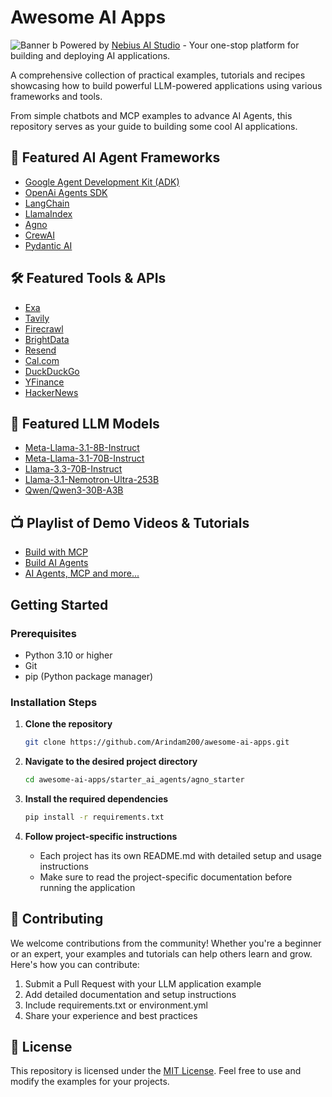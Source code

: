 # Awesome AI Apps

![Banner](/assets/banner.png)
b
Powered by [Nebius AI Studio](https://dub.sh/AIStudio) - Your one-stop platform for building and deploying AI applications.

A comprehensive collection of practical examples, tutorials and recipes showcasing how to build powerful LLM-powered applications using various frameworks and tools.

From simple chatbots and MCP examples to advance AI Agents, this repository serves as your guide to building some cool AI applications.

## 🚀 Featured AI Agent Frameworks

- [Google Agent Development Kit (ADK)](https://github.com/google/agent-development-kit)
- [OpenAi Agents SDK](https://openai.github.io/openai-agents-python/)
- [LangChain](https://python.langchain.com/)
- [LlamaIndex](https://www.llamaindex.ai/)
- [Agno](https://github.com/agno-agi/agno)
- [CrewAI](https://github.com/crewAIInc/crewAI)
- [Pydantic AI](https://github.com/pydantic/pydantic-ai)

## 🛠️ Featured Tools & APIs

- [Exa](https://exa.ai/)
- [Tavily](https://tavily.com/)
- [Firecrawl](https://firecrawl.dev/)
- [BrightData](https://brightdata.com/)
- [Resend](https://resend.com/)
- [Cal.com](https://cal.com/)
- [DuckDuckGo](https://duckduckgo.com/)
- [YFinance](https://pypi.org/project/yfinance/)
- [HackerNews](https://news.ycombinator.com/)

## 🤖 Featured LLM Models

- [Meta-Llama-3.1-8B-Instruct](https://dub.sh/AIStudio)
- [Meta-Llama-3.1-70B-Instruct](https://dub.sh/AIStudio)
- [Llama-3.3-70B-Instruct](https://dub.sh/AIStudio)
- [Llama-3.1-Nemotron-Ultra-253B](https://dub.sh/AIStudio)
- [Qwen/Qwen3-30B-A3B](https://dub.sh/AIStudio)

## 📺 Playlist of Demo Videos & Tutorials

- [Build with MCP](https://www.youtube.com/playlist?list=PLMZM1DAlf0Lolxax4L2HS54Me8gn1gkz4)
- [Build AI Agents](https://www.youtube.com/playlist?list=PLMZM1DAlf0LqixhAG9BDk4O_FjqnaogK8)
- [AI Agents, MCP and more...](https://www.youtube.com/playlist?list=PL2ambAOfYA6-LDz0KpVKu9vJKAqhv0KKI)

## Getting Started

### Prerequisites

- Python 3.10 or higher
- Git
- pip (Python package manager)

### Installation Steps

1. **Clone the repository**

   ```bash
   git clone https://github.com/Arindam200/awesome-ai-apps.git
   ```

2. **Navigate to the desired project directory**

   ```bash
   cd awesome-ai-apps/starter_ai_agents/agno_starter
   ```

3. **Install the required dependencies**

   ```bash
   pip install -r requirements.txt
   ```

4. **Follow project-specific instructions**
   - Each project has its own README.md with detailed setup and usage instructions
   - Make sure to read the project-specific documentation before running the application

## 🤝 Contributing

We welcome contributions from the community! Whether you're a beginner or an expert, your examples and tutorials can help others learn and grow. Here's how you can contribute:

1. Submit a Pull Request with your LLM application example
2. Add detailed documentation and setup instructions
3. Include requirements.txt or environment.yml
4. Share your experience and best practices

## 📜 License

This repository is licensed under the [MIT License](./LICENSE). Feel free to use and modify the examples for your projects.
